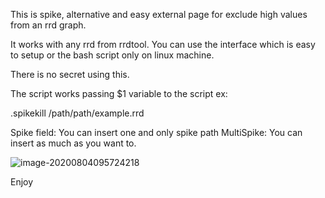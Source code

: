 This is spike, alternative and easy external page for exclude high values from an rrd graph.

It works with any rrd from rrdtool.
You can use the interface which is easy to setup or the bash script only on linux machine.

There is no secret using this.

The script works passing $1 variable to the script ex:

.spikekill /path/path/example.rrd

Spike field: You can insert one and only spike path
MultiSpike: You can insert as much as you want to.

![image-20200804095724218](C:\Users\JhonatanMagalhães\AppData\Roaming\Typora\typora-user-images\image-20200804095724218.png)



Enjoy